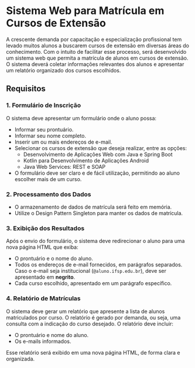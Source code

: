 # Sistema Web para Matrícula em Cursos de Extensão

A crescente demanda por capacitação e especialização profissional tem levado muitos alunos a buscarem cursos de extensão em diversas áreas do conhecimento. Com o intuito de facilitar esse processo, será desenvolvido um sistema web que permita a matrícula de alunos em cursos de extensão. O sistema deverá coletar informações relevantes dos alunos e apresentar um relatório organizado dos cursos escolhidos.

## Requisitos

### 1. Formulário de Inscrição

O sistema deve apresentar um formulário onde o aluno possa:

- Informar seu prontuário.
- Informar seu nome completo.
- Inserir um ou mais endereços de e-mail.
- Selecionar os cursos de extensão que deseja realizar, entre as opções:
  - Desenvolvimento de Aplicações Web com Java e Spring Boot
  - Kotlin para Desenvolvimento de Aplicações Android
  - Java Web Services: REST e SOAP
- O formulário deve ser claro e de fácil utilização, permitindo ao aluno escolher mais de um curso.

### 2. Processamento dos Dados

- O armazenamento de dados de matrícula será feito em memória.
- Utilize o Design Pattern Singleton para manter os dados de matrícula.

### 3. Exibição dos Resultados

Após o envio do formulário, o sistema deve redirecionar o aluno para uma nova página HTML que exiba:

- O prontuário e o nome do aluno.
- Todos os endereços de e-mail fornecidos, em parágrafos separados. Caso o e-mail seja institucional (`@aluno.ifsp.edu.br`), deve ser apresentado em **negrito**.
- Cada curso escolhido, apresentado em um parágrafo específico.

### 4. Relatório de Matrículas

O sistema deve gerar um relatório que apresente a lista de alunos matriculados por curso. O relatório é gerado por demanda, ou seja, uma consulta com a indicação do curso desejado. O relatório deve incluir:

- O prontuário e nome do aluno.
- Os e-mails informados.

Esse relatório será exibido em uma nova página HTML, de forma clara e organizada.
